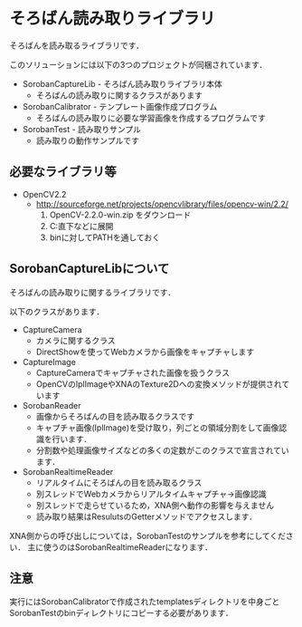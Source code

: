 # そろばん読み取りライブラリ
そろばんを読み取るライブラリです．

このソリューションには以下の3つのプロジェクトが同梱されています．

* SorobanCaptureLib - そろばん読み取りライブラリ本体
	* そろばんの読み取りに関するクラスがあります
* SorobanCalibrator - テンプレート画像作成プログラム
	* そろばんの読み取りに必要な学習画像を作成するプログラムです
* SorobanTest - 読み取りサンプル
	* 読み取りの動作サンプルです

## 必要なライブラリ等
* OpenCV2.2
	* <http://sourceforge.net/projects/opencvlibrary/files/opencv-win/2.2/>
		1. OpenCV-2.2.0-win.zip をダウンロード
		2. C:直下などに展開
		3. binに対してPATHを通しておく

## SorobanCaptureLibについて
そろばんの読み取りに関するライブラリです．

以下のクラスがあります．

* CaptureCamera
	* カメラに関するクラス
	* DirectShowを使ってWebカメラから画像をキャプチャします
* CaptureImage
	* CaptureCameraでキャプチャされた画像を扱うクラス
	* OpenCVのIplImageやXNAのTexture2Dへの変換メソッドが提供されています
* SorobanReader
	* 画像からそろばんの目を読み取るクラスです
	* キャプチャ画像(IplImage)を受け取り，列ごとの領域分割をして画像認識を行います．
	* 分割数や処理画像サイズなどの多くの定数がこのクラスで宣言されています．
* SorobanRealtimeReader
	* リアルタイムにそろばんの目を読み取るクラス
	* 別スレッドでWebカメラからリアルタイムキャプチャ→画像認識
	* 別スレッドで走らせているため，XNA側へ動作の影響を与えません
	* 読み取り結果はResulutsのGetterメソッドでアクセスします．

XNA側からの呼び出しについては，SorobanTestのサンプルを参考にしてください．
主に使うのはSorobanRealtimeReaderになります．

## 注意

実行にはSorobanCalibratorで作成されたtemplatesディレクトリを中身ごとSorobanTestのbinディレクトリにコピーする必要があります．

